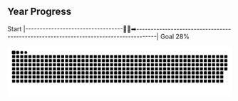 ## Year Progress
Start |----------------------------------🚴‍♂️➡-------------------------------------------------------------------------------------| Goal 28%

![github-contribution-grid-snake](https://raw.githubusercontent.com/takumi12311123/takumi12311123/master/img/snake.svg) 
